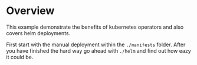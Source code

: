 # Overview

This example demonstrate the benefits of kubernetes operators and also covers helm deployments.

First start with the manual deployment within the `./manifests` folder. After you have finished the hard way go ahead with `./helm` and find out how eazy it could be.
